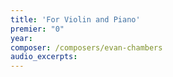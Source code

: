 ```yaml
---
title: 'For Violin and Piano'
premier: "0"
year: 
composer: /composers/evan-chambers
audio_excerpts: 
---
```

